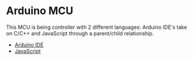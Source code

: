 # Arduino MCU
This MCU is being controller with 2 different languages: Arduino IDE's take on C/C++ and JavaScript through a parent/child relationship.

* [Arduino IDE](https://github.com/NUNUG/MCU_parade/Arduino/Arduino%20IDE/readme.md)
* [JavaScript](https://github.com/NUNUG/MCU_parade/Arduino/JavaScript/readme.md)